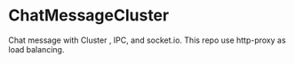 # ChatMessageCluster
Chat message with Cluster , IPC, and socket.io.
This repo use http-proxy as load balancing.
